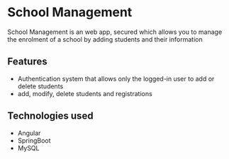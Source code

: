 
# School Management

School Management is an web app, secured which allows you to manage the enrolment of a school by adding students and their information
## Features

- Authentication system that allows only the logged-in user to add or delete students
- add, modify, delete students and registrations


## Technologies used
- Angular
- SpringBoot
- MySQL
